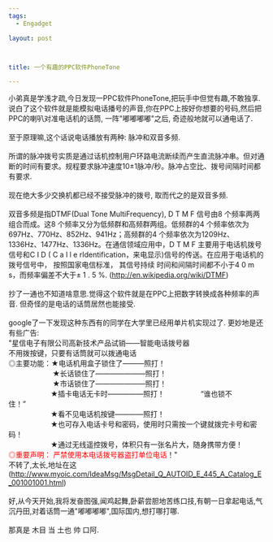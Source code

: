 ```yaml
--- 
tags: 
  - Engadget

layout: post



title: 一个有趣的PPC软件PhoneTone

---
```

<div id="msgcns!5F971C000415D85F!436" class="bvMsg">
<div>小弟真是学浅才疏,今日发现一PPC软件PhoneTone,把玩手中但觉有趣,不敢独享.</div>
<div>说白了这个软件就是能模拟电话播号的声音,你在PPC上按好你想要的号码,然后把PPC的喇叭对准电话机的话筒, 一阵"嘟嘟嘟嘟"之后, 奇迹般地就可以通电话了.</div>
<div> </div>
<div>至于原理嘛,这个话说电话播放有两种: 脉冲和双音多频.</div>
<div> </div>
<div>所谓的脉冲拨号实质是通过话机控制用户环路电流断续而产生直流脉冲串。但对通断的时间有要求。规程要求脉冲速度10±1脉冲/秒。脉冲占空比、拨号间隔时间都有要求.</div>
<div>
<br>现在绝大多少交换机都已经不接受脉冲的拨号, 取而代之的是双音多频.</div>
<div> </div>
<div>双音多频是指DTMF(Dual Tone MultiFrequency), D T M F 信号由8 个频率两两组合而成。这8 个频率又分为低频群和高频群两组。低频群的4 个频率依次为697Hz、770Hz、852Hz、941Hz；高频群的4 个频率依次为1209Hz、1336Hz、1477Hz、1336Hz。在通信领域应用中，D T M F 主要用于电话机拨号信号和C I D ( C a l l e rIdentification，来电显示)信号的传送。在应用于电话机的拨号信号中， 按照国家电信标准， 其信号持续 时间和间隔时间都不小于4 0 m s，而频率偏差不大于± 1 . 5 %. (<a href="http://en.wikipedia.org/wiki/DTMF">http://en.wikipedia.org/wiki/DTMF</a>)</div>
<div> </div>
<div>抄了一通也不知道啥意思.觉得这个软件就是在PPC上把数字转换成各种频率的声音. 但奇怪的是电话的话筒居然也能接受.</div>
<div> </div>
<div>google了一下发现这种东西有的同学在大学里已经用单片机实现过了. 更妙地是还有些广告:</div>
<div>"星信电子有限公司高新技术产品试销——智能电话拨号器</div>
<div>不用拨按键，只要有话筒就可以拨通电话<br>◎主要功能：★电话机用盒子锁住了———照打！<br>                      ★长话锁住了———————照打！<br>                      ★市话锁住了———————照打！<br>                     ★插卡电话无卡时—————照打！                  “谁也锁不住！”                <br>                     ★看不见电话机按键————照打！                    <br>                     ★也可存入电话卡号和密码，使用时只需按一个键就拨完卡号和密码！<br>                     ★通过无线遥控拨号，体积只有一张名片大，随身携带方便！<br><font color="#ff0000">◎重要声明： 严禁使用本电话拨号器盗打单位电话</font>！"</div>
<div>不转了,太长,地址在这(<a href="http://www.myoic.com/IdeaMsg/MsgDetail_Q_AUTOID_E_445_A_Catalog_E_001001001.html">http://www.myoic.com/IdeaMsg/MsgDetail_Q_AUTOID_E_445_A_Catalog_E_001001001.html</a>)</div>
<div> </div>
<div>好,从今天开始,我将发奋图强,闻鸡起舞,卧薪尝胆地苦练口技,有朝一日拿起电话,气沉丹田,对着话筒一通"嘟嘟嘟嘟",国际国内,想打哪打哪.</div>
<div> </div>
<div>那真是 木目 当 土也 帅 口阿.</div>
</div>
